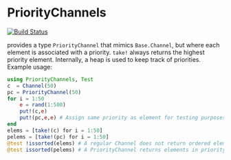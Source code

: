 # PriorityChannels

[![Build Status](https://travis-ci.org/baggepinnen/PriorityChannels.jl.svg?branch=master)](https://travis-ci.org/baggepinnen/PriorityChannels.jl)

provides a type `PriorityChannel` that mimics `Base.Channel`, but where each element is associated with a priority. `take!` always returns the highest priority element. Internally, a heap is used to keep track of priorities. Example usage:
```julia
using PriorityChannels, Test
c  = Channel(50)
pc = PriorityChannel(50)
for i = 1:50
    e = rand(1:500)
    put!(c,e)
    put!(pc,e,e) # Assign same priority as element for testing purposes
end
elems = [take!(c) for i = 1:50]
pelems = [take!(pc) for i = 1:50]
@test !issorted(elems) # A regular Channel does not return ordered elements
@test issorted(pelems) # A PriorityChannel returns elements in priority order
```
